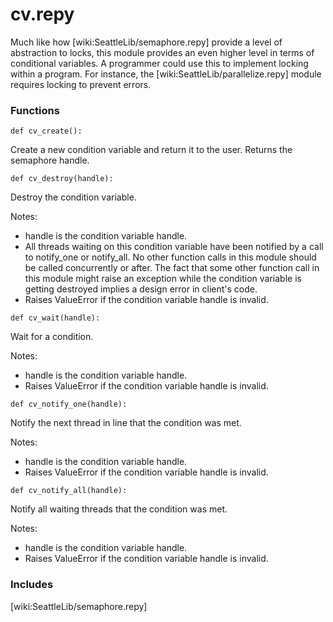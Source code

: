 # cv.repy

Much like how [wiki:SeattleLib/semaphore.repy] provide a level of abstraction to locks, this module provides an even higher level in terms of conditional variables. A programmer could use this to implement locking within a program. For instance, the [wiki:SeattleLib/parallelize.repy] module requires locking to prevent errors.

### Functions

```
def cv_create():
```
   Create a new condition variable and return it to the user. Returns the semaphore handle.


```
def cv_destroy(handle):
```
   Destroy the condition variable.
      
   Notes: 

   * handle is the condition variable handle.
   * All threads waiting on this condition variable have been notified by a call to notify_one or notify_all. No other function calls in this module should be called concurrently or after. The fact that some other function call in this module might raise an exception  while the condition variable is getting destroyed implies a design error in client's code.
   * Raises ValueError if the condition variable handle is invalid.
   
```
def cv_wait(handle):
```
   Wait for a condition.

   Notes: 

   * handle is the condition variable handle.
   * Raises ValueError if the condition variable handle is invalid.


```
def cv_notify_one(handle):
```
   Notify the next thread in line that the condition was met.

   Notes: 

   * handle is the condition variable handle.
   * Raises ValueError if the condition variable handle is invalid.


```
def cv_notify_all(handle):
```
   Notify all waiting threads that the condition was met.

   Notes: 

   * handle is the condition variable handle.
   * Raises ValueError if the condition variable handle is invalid.

### Includes

[wiki:SeattleLib/semaphore.repy] 